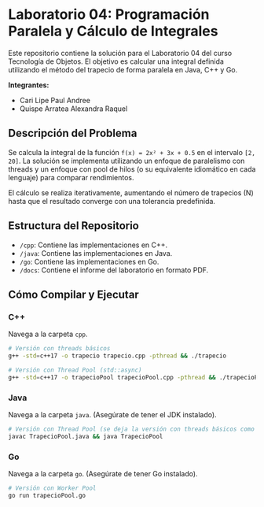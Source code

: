 # Laboratorio 04: Programación Paralela y Cálculo de Integrales

Este repositorio contiene la solución para el Laboratorio 04 del curso Tecnología de Objetos. El objetivo es calcular una integral definida utilizando el método del trapecio de forma paralela en Java, C++ y Go.

**Integrantes:**
*   Cari Lipe Paul Andree
*   Quispe Arratea Alexandra Raquel

## Descripción del Problema

Se calcula la integral de la función `f(x) = 2x² + 3x + 0.5` en el intervalo `[2, 20]`. La solución se implementa utilizando un enfoque de paralelismo con threads y un enfoque con pool de hilos (o su equivalente idiomático en cada lenguaje) para comparar rendimientos.

El cálculo se realiza iterativamente, aumentando el número de trapecios (N) hasta que el resultado converge con una tolerancia predefinida.

## Estructura del Repositorio

-   `/cpp`: Contiene las implementaciones en C++.
-   `/java`: Contiene las implementaciones en Java.
-   `/go`: Contiene las implementaciones en Go.
-   `/docs`: Contiene el informe del laboratorio en formato PDF.

## Cómo Compilar y Ejecutar

### C++
Navega a la carpeta `cpp`.
```bash
# Versión con threads básicos
g++ -std=c++17 -o trapecio trapecio.cpp -pthread && ./trapecio

# Versión con Thread Pool (std::async)
g++ -std=c++17 -o trapecioPool trapecioPool.cpp -pthread && ./trapecioPool
```

### Java
Navega a la carpeta `java`. (Asegúrate de tener el JDK instalado).
```bash
# Versión con Thread Pool (se deja la versión con threads básicos como ejercicio)
javac TrapecioPool.java && java TrapecioPool
```

### Go
Navega a la carpeta `go`. (Asegúrate de tener Go instalado).
```bash
# Versión con Worker Pool
go run trapecioPool.go
```


